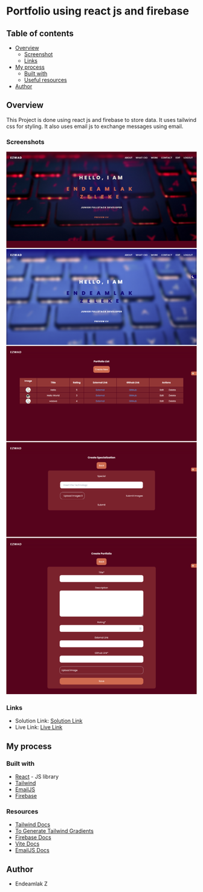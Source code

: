 # Portfolio using react js and firebase

## Table of contents

- [Overview](#overview)
  - [Screenshot](#Screenshots)
  - [Links](#links)
- [My process](#my-process)
  - [Built with](#built-with)
  - [Useful resources](#Resources)
- [Author](#author)

## Overview

This Project is done using react js and firebase to store data. It uses tailwind css for styling. It also uses email js to exchange messages using email.

### Screenshots

![Half Dark Home](images/half_dark_home.png)
![Half Light Home](images/half_light-home.png)
![Portfolio List](images/Portfolio_list.png)
![Create Special](images/create_specialization.png)
![Create portfolio](images/creating_portfolio.png)

### Links

- Solution Link: [Solution Link](https://github.com/Ezmad-Ze/react-tailwind-portfolio)
- Live Link: [Live Link](https://ezmad.pages.dev/)

## My process

### Built with

- [React](https://reactjs.org/) - JS library
- [Tailwind](#resources)
- [EmailJS](#resources)
- [Firebase](#resources)

### Resources

- [Tailwind Docs](https://tailwindcss.com/docs)
- [To Generate Tailwind Gradients](https://hypercolor.dev/generator)
- [Firebase Docs](https://firebase.google.com/docs)
- [Vite Docs](https://vitejs.dev/guide/)
- [EmailJS Docs](https://www.emailjs.com/docs/)

## Author

- Endeamlak Z
